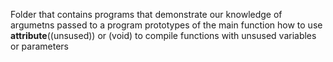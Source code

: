 Folder that contains programs that demonstrate our knowledge of 
argumetns passed to a program
prototypes of the main function
how to use __attribute__((unsused)) or (void) to compile functions with unsused variables or parameters
